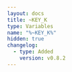 ```yaml
---
layout: docs
title: ~KEY_K
type: Variables
name: "%~KEY_K%"
hidden: true
changelog:
  - type: Added
    version: v0.8.2
---
```

